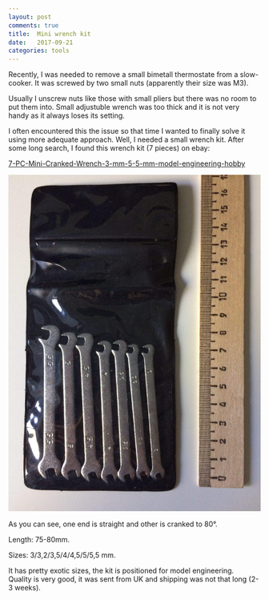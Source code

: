 ```yaml
---
layout: post
comments: true
title:  Mini wrench kit
date:   2017-09-21
categories: tools
---
```


Recently, I was needed to remove a small bimetall thermostate from a slow-cooker. It was screwed by two small nuts (apparently their size was M3).

Usually I unscrew nuts like those with small pliers but there was no room to put them into.
Small adjustuble wrench was too thick and it is not very handy as it always loses its setting.

I often encountered this the issue so that time I wanted to finally solve it using more adequate approach.
Well, I needed a small wrench kit.
After some long search, I found this wrench kit (7 pieces) on ebay:

[7-PC-Mini-Cranked-Wrench-3-mm-5-5-mm-model-engineering-hobby](https://rover.ebay.com/rover/1/711-53200-19255-0/1?icep_id=114&ipn=icep&toolid=20004&campid=5338194349&mpre=http%3A%2F%2Fwww.ebay.com%2Fitm%2F7-pc-Mini-gekr%25F6pften-Schraubenschl%25FCssel-3-mm-5-5-mm-Model-Engineering-Hobby%2F162653716647)

![Mini cranked wrench kit](/assets/2017/09/21/01a_small_wrench_kit.jpg)

As you can see, one end is straight and other is cranked to 80°.

Length: 75-80mm.

Sizes: 3/3,2/3,5/4/4,5/5/5,5 mm.

It has pretty exotic sizes, the kit is positioned for model engineering.
<br>
Quality is very good, it was sent from UK and shipping was not that long (2-3 weeks).